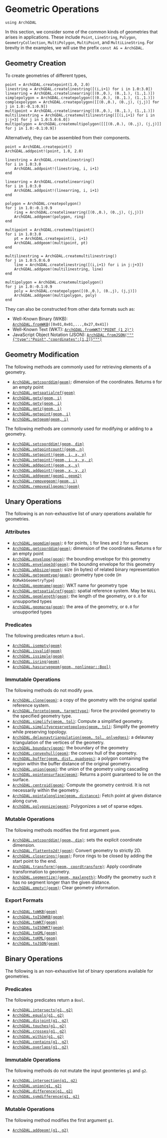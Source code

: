 # Geometric Operations

```@setup geometries
using ArchGDAL
```

In this section, we consider some of the common kinds of geometries that arises in applications. These include `Point`, `LineString`, `Polygon`, `GeometryCollection`, `MultiPolygon`, `MultiPoint`, and `MultiLineString`. For brevity in the examples, we will use the prefix `const AG = ArchGDAL`.

## Geometry Creation
To create geometries of different types, 

```@example geometries
point = ArchGDAL.createpoint(1.0, 2.0)
linestring = ArchGDAL.createlinestring([(i,i+1) for i in 1.0:3.0])
linearring = ArchGDAL.createlinearring([(0.,0.), (0.,1.), (1.,1.)])
simplepolygon = ArchGDAL.createpolygon([(0.,0.), (0.,1.), (1.,1.)])
complexpolygon = ArchGDAL.createpolygon([[(0.,0.), (0.,j), (j,j)] for j in 1.0:-0.1:0.9])
multipoint = ArchGDAL.createlinearring([(0.,0.), (0.,1.), (1.,1.)])
multilinestring = ArchGDAL.createmultilinestring([[(i,i+1) for i in j:j+3] for j in 1.0:5.0:6.0])
multipolygon = ArchGDAL.createmultipolygon([[[(0.,0.), (0.,j), (j,j)]] for j in 1.0:-0.1:0.9])
```

Alternatively, they can be assembled from their components.
```@example geometries
point = ArchGDAL.createpoint()
ArchGDAL.addpoint!(point, 1.0, 2.0)

linestring = ArchGDAL.createlinestring()
for i in 1.0:3.0
    ArchGDAL.addpoint!(linestring, i, i+1)
end

linearring = ArchGDAL.createlinearring()
for i in 1.0:3.0
    ArchGDAL.addpoint!(linearring, i, i+1)
end

polygon = ArchGDAL.createpolygon()
for j in 1.0:-0.1:0.9
    ring = ArchGDAL.createlinearring([(0.,0.), (0.,j), (j,j)])
    ArchGDAL.addgeom!(polygon, ring)
end

multipoint = ArchGDAL.createmultipoint()
for i in 1.0:3.0
    pt = ArchGDAL.createpoint(i, i+1)
    ArchGDAL.addgeom!(multipoint, pt)
end

multilinestring = ArchGDAL.createmultilinestring()
for j in 1.0:5.0:6.0
    line = ArchGDAL.createlinestring([(i,i+1) for i in j:j+3])
    ArchGDAL.addgeom!(multilinestring, line)
end

multipolygon = ArchGDAL.createmultipolygon()
for j in 1.0:-0.1:0.9
    poly = ArchGDAL.createpolygon([(0.,0.), (0.,j), (j,j)])
    ArchGDAL.addgeom!(multipolygon, poly)
end
```

They can also be constructed from other data formats such as:
* Well-Known Binary (WKB): [`ArchGDAL.fromWKB`](@ref)`([0x01,0x01,...,0x27,0x41])`
* Well-Known Text (WKT): [`ArchGDAL.fromWKT("POINT (1 2)")`](@ref)
* JavaScript Object Notation (JSON): [`ArchGDAL.fromJSON("""{"type":"Point","coordinates":[1,2]}""")`](@ref)

## Geometry Modification
The following methods are commonly used for retrieving elements of a geometry.

* [`ArchGDAL.getcoorddim(geom)`](@ref): dimension of the coordinates. Returns `0` for an empty point
* [`ArchGDAL.getspatialref(geom)`](@ref)
* [`ArchGDAL.getx(geom, i)`](@ref)
* [`ArchGDAL.gety(geom, i)`](@ref)
* [`ArchGDAL.getz(geom, i)`](@ref)
* [`ArchGDAL.getpoint(geom, i)`](@ref)
* [`ArchGDAL.getgeom(geom, i)`](@ref)

The following methods are commonly used for modifying or adding to a geometry.
* [`ArchGDAL.setcoorddim!(geom, dim)`](@ref)
* [`ArchGDAL.setpointcount!(geom, n)`](@ref)
* [`ArchGDAL.setpoint!(geom, i, x, y)`](@ref)
* [`ArchGDAL.setpoint!(geom, i, x, y, z)`](@ref)
* [`ArchGDAL.addpoint!(geom, x, y)`](@ref)
* [`ArchGDAL.addpoint!(geom, x, y, z)`](@ref)
* [`ArchGDAL.addgeom!(geom1, geom2)`](@ref)
* [`ArchGDAL.removegeom!(geom, i)`](@ref)
* [`ArchGDAL.removeallgeoms!(geom)`](@ref)

## Unary Operations
The following is an non-exhaustive list of unary operations available for geometries.

### Attributes

* [`ArchGDAL.geomdim(geom)`](@ref): `0` for points, `1` for lines and `2` for surfaces
* [`ArchGDAL.getcoorddim(geom)`](@ref): dimension of the coordinates. Returns `0` for an empty point
* [`ArchGDAL.envelope(geom)`](@ref): the bounding envelope for this geometry
* [`ArchGDAL.envelope3d(geom)`](@ref): the bounding envelope for this geometry
* [`ArchGDAL.wkbsize(geom)`](@ref): size (in bytes) of related binary representation
* [`ArchGDAL.getgeomtype(geom)`](@ref): geometry type code (in `OGRwkbGeometryType`)
* [`ArchGDAL.geomname(geom)`](@ref): WKT name for geometry type
* [`ArchGDAL.getspatialref(geom)`](@ref): spatial reference system. May be `NULL`
* [`ArchGDAL.geomlength(geom)`](@ref): the length of the geometry, or `0.0` for unsupported types
* [`ArchGDAL.geomarea(geom)`](@ref): the area of the geometry, or `0.0` for unsupported types

### Predicates
The following predicates return a `Bool`.

* [`ArchGDAL.isempty(geom)`](@ref)
* [`ArchGDAL.isvalid(geom)`](@ref)
* [`ArchGDAL.issimple(geom)`](@ref)
* [`ArchGDAL.isring(geom)`](@ref)
* [`ArchGDAL.hascurvegeom(geom, nonlinear::Bool)`](@ref)

### Immutable Operations
The following methods do not modify `geom`.

* [`ArchGDAL.clone(geom)`](@ref): a copy of the geometry with the original spatial reference system.
* [`ArchGDAL.forceto(geom, targettype)`](@ref): force the provided geometry to the specified geometry type.
* [`ArchGDAL.simplify(geom, tol)`](@ref): Compute a simplified geometry.
* [`ArchGDAL.simplifypreservetopology(geom, tol)`](@ref): Simplify the geometry while preserving topology.
* [`ArchGDAL.delaunaytriangulation(geom, tol, onlyedges)`](@ref): a delaunay triangulation of the vertices of the geometry.
* [`ArchGDAL.boundary(geom)`](@ref): the boundary of the geometry
* [`ArchGDAL.convexhull(geom)`](@ref): the convex hull of the geometry.
* [`ArchGDAL.buffer(geom, dist, quadsegs)`](@ref): a polygon containing the region within the buffer distance of the original geometry.
* [`ArchGDAL.union(geom)`](@ref): the union of the geometry using cascading
* [`ArchGDAL.pointonsurface(geom)`](@ref): Returns a point guaranteed to lie on the surface.
* [`ArchGDAL.centroid(geom)`](@ref): Compute the geometry centroid. It is not necessarily within the geometry.
* [`ArchGDAL.pointalongline(geom, distance)`](@ref): Fetch point at given distance along curve.
* [`ArchGDAL.polygonize(geom)`](@ref): Polygonizes a set of sparse edges.

### Mutable Operations
The following methods modifies the first argument `geom`.

* [`ArchGDAL.setcoorddim!(geom, dim)`](@ref): sets the explicit coordinate dimension.
* [`ArchGDAL.flattento2d!(geom)`](@ref): Convert geometry to strictly 2D.
* [`ArchGDAL.closerings!(geom)`](@ref): Force rings to be closed by adding the start point to the end.
* [`ArchGDAL.transform!(geom, coordtransform)`](@ref): Apply coordinate transformation to geometry.
* [`ArchGDAL.segmentize!(geom, maxlength)`](@ref): Modify the geometry such it has no segment longer than the given distance.
* [`ArchGDAL.empty!(geom)`](@ref): Clear geometry information.

### Export Formats

* [`ArchGDAL.toWKB(geom)`](@ref)
* [`ArchGDAL.toISOWKB(geom)`](@ref)
* [`ArchGDAL.toWKT(geom)`](@ref)
* [`ArchGDAL.toISOWKT(geom)`](@ref)
* [`ArchGDAL.toGML(geom)`](@ref)
* [`ArchGDAL.toKML(geom)`](@ref)
* [`ArchGDAL.toJSON(geom)`](@ref)

## Binary Operations
The following is an non-exhaustive list of binary operations available for geometries.

### Predicates
The following predicates return a `Bool`.

* [`ArchGDAL.intersects(g1, g2)`](@ref)
* [`ArchGDAL.equals(g1, g2)`](@ref)
* [`ArchGDAL.disjoint(g1, g2)`](@ref)
* [`ArchGDAL.touches(g1, g2)`](@ref)
* [`ArchGDAL.crosses(g1, g2)`](@ref)
* [`ArchGDAL.within(g1, g2)`](@ref)
* [`ArchGDAL.contains(g1, g2)`](@ref)
* [`ArchGDAL.overlaps(g1, g2)`](@ref)

### Immutable Operations
The following methods do not mutate the input geomteries `g1` and `g2`.

* [`ArchGDAL.intersection(g1, g2)`](@ref)
* [`ArchGDAL.union(g1, g2)`](@ref)
* [`ArchGDAL.difference(g1, g2)`](@ref)
* [`ArchGDAL.symdifference(g1, g2)`](@ref)

### Mutable Operations
The following method modifies the first argument `g1`.

* [`ArchGDAL.addgeom!(g1, g2)`](@ref)

